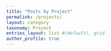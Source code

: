 ```yaml
---
title: "Posts by Project"
permalink: /projects/
layout: category
taxonomy: Project
entries_layout: list #(default), grid
author_profile: true
---
```

